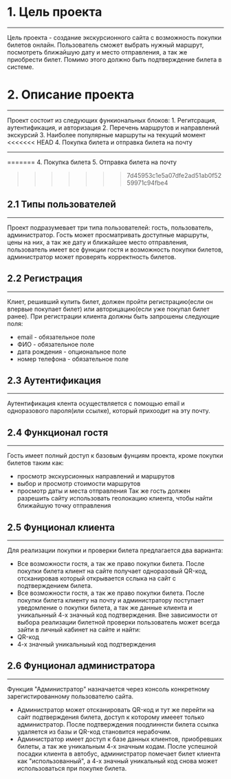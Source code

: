 # 1. Цель проекта

---
Цель проекта - создание экскурсионного сайта с возможность покупки билетов онлайн. Пользователь сможет выбрать нужный маршрут, посмотреть ближайшую дату и место отправления, а так же приобрести билет. Помимо этого должно быть подтверждение билета в системе.

# 2. Описание проекта

---
Проект состоит из следующих функиональных блоков:
	1. Регитсрация, аутентификация, и авторизация
	2. Перечень маршрутов и направлений экскурсий
	3. Наиболее популярные маршруты на текущий момент
<<<<<<< HEAD
	4. Покупка билета и oтправка билета на почту
	
---
=======
	4. Покупка билета
	5. Отправка билета на почту


>>>>>>> 7d45953c1e5a07dfe2ad51ab0f5259971c94fbe4
## 2.1 Типы пользователей 

---
Проект подразумевает три типа пользователей: гость, пользователь, администратор. Гость может просматривать доступные маршруты, цены на них, а так же дату и ближайшее место отправления, пользователь имеет все функции гостя и  возможность покупки билетов, администратор может проверять корректность билетов.
## 2.2 Регистрация 

---
 Клиет, решивший купить билет, должен пройти регистрацию(если он впервые покупает билет) или авторицацию(если уже покупал билет ранее). При регистрации клиента должны быть запрошены следующие поля:
* email -  обязательное поле 
* ФИО - обязательное поле
* дата рождения - опциональное поле
* номер телефона - обязательное поле

## 2.3 Аутентификация 

---
Аутентификация клента осуществляется с помощью email и одноразового пароля(или ссылке), который прихоодит на эту почту.

## 2.4 Функционал гостя

---
Гость имеет полный доступ к базовым фунциям проекта, кроме покупки билетов таким как: 
* просмотр экскурсионных направлений и маршрутов
* выбор и просмотр стоимости маршрутов
* просмотр даты и места отправления
Так же гость должен разрешить сайту использовать геолокацию клиента, чтобы найти ближайшую точку отправления
  
## 2.5 Фунционал клиента

---
Для реализации покупки и проверки билета предлагается два варианта:
* Все возможности гостя, а так же право покупки билета. После покупки билета клиент на сайте получает одноразовый QR-код, отсканировав который открывается сслыка на сайт с подтверждением билета.
* Все возможности гостя, а так же право покупки билета. После покупки билета клиенту на почту и администратору поступает уведомление о покупки билета, а так же данные клиента и уникальнный 4-х значный код подтверждения.
Вне зависимости от выбора реализации билетной проверки пользователь может всегда зайти в личный кабинет на сайте и найти: 
* QR-код 
* 4-х значный уникальныый код подтверждения

## 2.6 Фунционал администратора

---
Функция "Администратор" назначается через консоль конкретному зарегистированному пользователю сайта.
* Администратор может отсканировать QR-код и тут же перейти на сайт подтверждения билета, доступ к которому имееет только администратор. После подтверждения поодлиннсти билета ссылка удаляется из базы и QR-код становится нерабочим. 
* Администратор имеет доступ к базе данных клиентов, приобревших билеты, а так же уникальным 4-х значным кодам. После успешной посадки клиента в автобус, администратор помечает билет клиента как "использованный", а 4-х значный уникальный код снова может использоваться при покупке билета.

